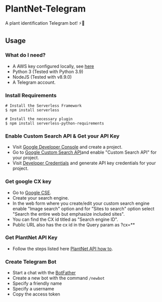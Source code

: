 # PlantNet-Telegram
A plant identification Telegram bot! ⚡🤖

## Usage

### What do I need?
- A AWS key configured locally, see [here](https://serverless.com/framework/docs/providers/aws/guide/credentials/)
- Python 3 (Tested with Python 3.9)
- NodeJS (Tested with v8.9.0)
- A Telegram account.

### Install Requirements
```
# Install the Serverless Framework
$ npm install serverless

# Install the necessary plugin
$ npm install serverless-python-requirements
```

### Enable Custom Search API & Get your API Key
- Visit [Google Developer Console](https://console.developers.google.com) and create a project.
- Go to [Google Custom Search API](https://console.cloud.google.com/marketplace/product/google/customsearch.googleapis.com?pli=1)and enable "Custom Search API" for your project.
- Visit [Developer Credentials](https://console.developers.google.com/apis/credentials) and generate API key credentials for your project.

### Get google CX key
- Go to [Google CSE](https://cse.google.com/all).
- Create your search engine.
- In the web form where you create/edit your custom search engine enable "Image search" option and for "Sites to search" option select "Search the entire web but emphasize included sites".
- You can find the CX id titled as "Search engine ID".
- Public URL also has the cx id in the Query param as ?cx=**

### Get PlantNet API Key
- Follow the steps listed here [PlantNet API how to](https://my.plantnet.org/usage).

### Create Telegram Bot
- Start a chat with the [BotFather](https://telegram.me/botfather)
- Create a new bot with the command ```/newbot```
- Specify a friendly name
- Specify a username
- Copy the access token